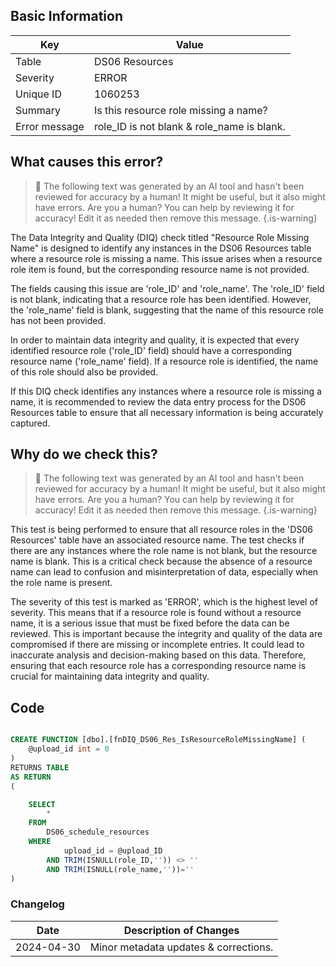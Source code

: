 ## Basic Information

| Key           | Value                                      |
| ------------- | ------------------------------------------ |
| Table         | DS06 Resources                             |
| Severity      | ERROR                                      |
| Unique ID     | 1060253                                    |
| Summary       | Is this resource role missing a name?      |
| Error message | role_ID is not blank & role_name is blank. |

## What causes this error?

> :robot: The following text was generated by an AI tool and hasn't been reviewed for accuracy by a human! It might be useful, but it also might have errors. Are you a human? You can help by reviewing it for accuracy! Edit it as needed then remove this message.
> {.is-warning}

The Data Integrity and Quality (DIQ) check titled "Resource Role Missing Name" is designed to identify any instances in the DS06 Resources table where a resource role is missing a name. This issue arises when a resource role item is found, but the corresponding resource name is not provided.

The fields causing this issue are 'role_ID' and 'role_name'. The 'role_ID' field is not blank, indicating that a resource role has been identified. However, the 'role_name' field is blank, suggesting that the name of this resource role has not been provided.

In order to maintain data integrity and quality, it is expected that every identified resource role ('role_ID' field) should have a corresponding resource name ('role_name' field). If a resource role is identified, the name of this role should also be provided.

If this DIQ check identifies any instances where a resource role is missing a name, it is recommended to review the data entry process for the DS06 Resources table to ensure that all necessary information is being accurately captured.

## Why do we check this?

> :robot: The following text was generated by an AI tool and hasn't been reviewed for accuracy by a human! It might be useful, but it also might have errors. Are you a human? You can help by reviewing it for accuracy! Edit it as needed then remove this message.
> {.is-warning}

This test is being performed to ensure that all resource roles in the 'DS06 Resources' table have an associated resource name. The test checks if there are any instances where the role name is not blank, but the resource name is blank. This is a critical check because the absence of a resource name can lead to confusion and misinterpretation of data, especially when the role name is present.

The severity of this test is marked as 'ERROR', which is the highest level of severity. This means that if a resource role is found without a resource name, it is a serious issue that must be fixed before the data can be reviewed. This is important because the integrity and quality of the data are compromised if there are missing or incomplete entries. It could lead to inaccurate analysis and decision-making based on this data. Therefore, ensuring that each resource role has a corresponding resource name is crucial for maintaining data integrity and quality.

## Code

```sql

CREATE FUNCTION [dbo].[fnDIQ_DS06_Res_IsResourceRoleMissingName] (
	@upload_id int = 0
)
RETURNS TABLE
AS RETURN
(

	SELECT
		*
	FROM
		DS06_schedule_resources
	WHERE
			upload_id = @upload_ID
		AND TRIM(ISNULL(role_ID,'')) <> ''
		AND TRIM(ISNULL(role_name,''))=''
)
```

### Changelog

| Date       | Description of Changes                |
| ---------- | ------------------------------------- |
| 2024-04-30 | Minor metadata updates & corrections. |
